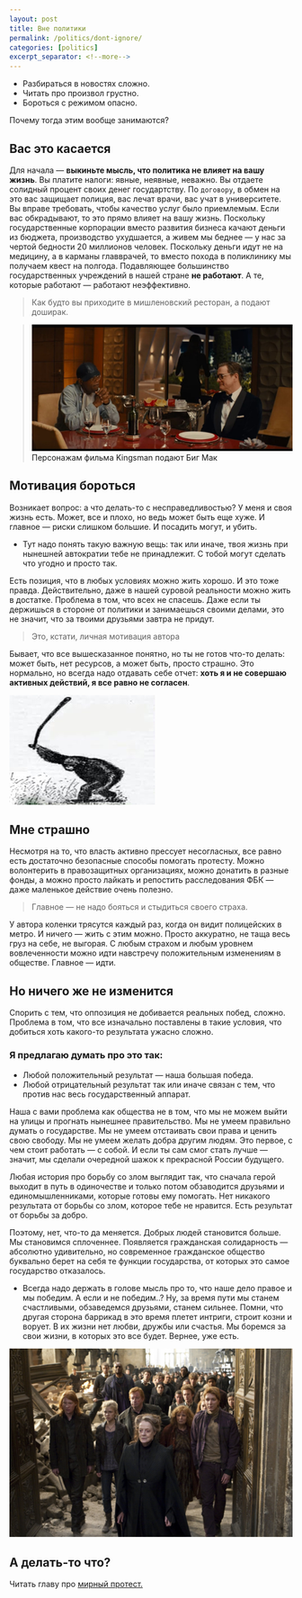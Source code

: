 ```yaml
---
layout: post
title: Вне политики
permalink: /politics/dont-ignore/
categories: [politics]
excerpt_separator: <!--more-->
---
```


* Разбираться в новостях сложно.
* Читать про произвол грустно.
* Бороться с режимом опасно.

Почему тогда этим вообще занимаются?
<!--more-->

## Вас это касается

Для начала — **выкиньте мысль, что политика не влияет на вашу жизнь**. Вы платите налоги: явные, неявные, неважно. Вы отдаете солидный процент своих денег государтству. По `договору`, в обмен на это вас защищает полиция, вас лечат врачи, вас учат в университете. Вы вправе требовать, чтобы качество услуг было приемлемым. Если вас обкрадывают, то это прямо влияет на вашу жизнь. Поскольку государственные корпорации вместо развития бизнеса качают деньги из бюджета, производство ухудшается, а живем мы беднее — у нас за чертой бедности 20 миллионов человек. Поскольку деньги идут не на медицину, а в карманы главврачей, то вместо похода в поликлинику мы получаем квест на полгода. Подавляющее большинство государственных учреждений в нашей стране **не работают**. А те, которые работают — работают неэффективно. 

>Как будто вы приходите в мишленовский ресторан, а подают доширак.

>![](/images/dont-ignore-1.jpg)<a>Персонажам фильма Kingsman подают Биг Мак</a>

## Мотивация бороться

Возникает вопрос: а что делать-то с несправедливостью? У меня и своя жизнь есть. Может, все и плохо, но ведь может быть еще хуже. И главное — риски слишком большие. И посадить могут, и убить.

* Тут надо понять такую важную вещь: так или иначе, твоя жизнь при нынешней автократии тебе не принадлежит. С тобой могут сделать что угодно и просто так.

Есть позиция, что в любых условиях можно жить хорошо. И это тоже правда. Действительно, даже в нашей суровой реальности можно жить в достатке. Проблема в том, что всех не спасешь. Даже если ты держишься в стороне от политики и занимаешься своими делами, это не значит, что за твоими друзьями завтра не придут.

>Это, кстати, личная мотивация автора

Бывает, что все вышесказанное понятно, но ты не готов что-то делать: может быть, нет ресурсов, а может быть, просто страшно. Это нормально, но всегда надо отдавать себе отчет: **хоть я и не совершаю активных действий, я все равно не согласен**.

![](/images/dont-ignore-2.jpg)

## Мне страшно

Несмотря на то, что власть активно прессует несогласных, все равно есть достаточно безопасные способы помогать протесту. Можно волонтерить в правозащитных организациях, можно донатить в разные фонды, а можно просто лайкать и репостить расследования ФБК — даже маленькое действие очень полезно.

>Главное — не надо бояться и стыдиться своего страха.

У автора коленки трясутся каждый раз, когда он видит полицейских в метро. И ничего — жить с этим можно. Просто аккуратно, не таща весь груз на себе, не выгорая. С любым страхом и любым уровнем вовлеченности можно идти навстречу положительным изменениям в обществе. Главное — идти.

## Но ничего же не изменится

Спорить с тем, что оппозиция не добивается реальных побед, сложно. Проблема в том, что все изначально поставлены в такие условия, что добиться хоть какого-то результата ужасно сложно.

### Я предлагаю думать про это так:
* Любой положительный результат — наша большая победа.
* Любой отрицательный результат так или иначе связан с тем, что против нас весь государственный аппарат.

Наша с вами проблема как общества не в том, что мы не можем выйти на улицы и прогнать нынешнее правительство. Мы не умеем правильно думать о государстве. Мы не умеем отстаивать свои права и ценить свою свободу. Мы не умеем желать добра другим людям. Это первое, с чем стоит работать — с собой. И если ты сам смог стать лучше — значит, мы сделали очередной шажок к прекрасной России будущего.

Любая история про борьбу со злом выглядит так, что сначала герой выходит в путь в одиночестве и только потом обзаводится друзьями и единомышленниками, которые готовы ему помогать. Нет никакого результата от борьбы со злом, которое тебе не нравится. Есть результат от борьбы за добро.

Поэтому, нет, что-то да меняется. Добрых людей становится больше. Мы становимся сплоченнее. Появляется гражданская солидарность — абсолютно удивительно, но современное гражданское общество буквально берет на себя те функции государства, от которых это самое государство отказалось.

* Всегда надо держать в голове мысль про то, что наше дело правое и мы победим. А если и не победим..? Ну, за время пути мы станем счастливыми, обзаведемся друзьями, станем сильнее. Помни, что другая сторона баррикад в это время плетет интриги, строит козни и ворует. В их жизни нет любви, дружбы или счастья. Мы боремся за свои жизни, в которых это все будет. Вернее, уже есть.

![](/images/dont-ignore-3.jpg)

## А делать-то что?
Читать главу про [мирный протест.](/protest)